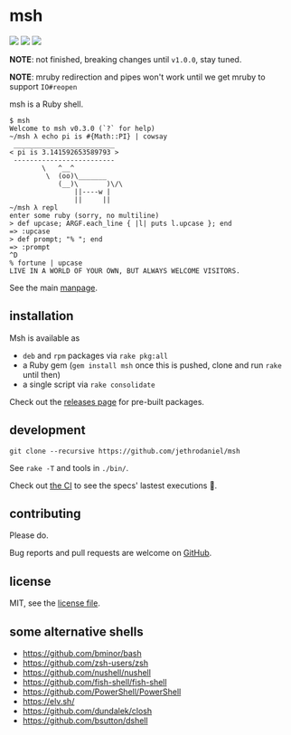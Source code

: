 # msh

![](https://github.com/jethrodaniel/msh/workflows/ci/badge.svg)
![](https://img.shields.io/github/license/jethrodaniel/msh.svg)
![](https://img.shields.io/github/stars/jethrodaniel/msh?style=social)

**NOTE**: not finished, breaking changes until `v1.0.0`, stay tuned.

**NOTE**: mruby redirection and pipes won't work until we get mruby to support `IO#reopen`

msh is a Ruby shell.

```
$ msh
Welcome to msh v0.3.0 (`?` for help)
~/msh λ echo pi is #{Math::PI} | cowsay
 _________________________
< pi is 3.141592653589793 >
 -------------------------
        \   ^__^
         \  (oo)\_______
            (__)\       )\/\
                ||----w |
                ||     ||
~/msh λ repl
enter some ruby (sorry, no multiline)
> def upcase; ARGF.each_line { |l| puts l.upcase }; end
=> :upcase
> def prompt; "% "; end
=> :prompt
^D
% fortune | upcase
LIVE IN A WORLD OF YOUR OWN, BUT ALWAYS WELCOME VISITORS.
```

See the main [manpage](man/msh.1.adoc).

## installation

Msh is available as

- `deb` and `rpm` packages via `rake pkg:all`
- a Ruby gem (`gem install msh` once this is pushed, clone and run `rake` until then)
- a single script via `rake consolidate`

Check out the [releases page](https://github.com/jethrodaniel/msh/releases) for pre-built packages.

## development

```
git clone --recursive https://github.com/jethrodaniel/msh
```

See `rake -T` and tools in `./bin/`.

Check out [the CI](https://github.com/jethrodaniel/msh/actions/) to see the specs' lastest executions 🔪.

## contributing

Please do.

Bug reports and pull requests are welcome on [GitHub](https://github.com/jethrodaniel/msh).

## license

MIT, see the [license file](license.txt).

## some alternative shells

- https://github.com/bminor/bash
- https://github.com/zsh-users/zsh
- https://github.com/nushell/nushell
- https://github.com/fish-shell/fish-shell
- https://github.com/PowerShell/PowerShell
- https://elv.sh/
- https://github.com/dundalek/closh
- https://github.com/bsutton/dshell
